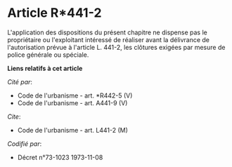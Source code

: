 # Article R*441-2

L'application des dispositions du présent chapitre ne dispense pas le propriétaire ou l'exploitant intéressé de réaliser
avant la délivrance de l'autorisation prévue à l'article L. 441-2, les clôtures exigées par mesure de police générale ou
spéciale.

**Liens relatifs à cet article**

_Cité par_:

  - Code de l'urbanisme - art. *R442-5 (V)
  - Code de l'urbanisme - art. A441-9 (V)

_Cite_:

  - Code de l'urbanisme - art. L441-2 (M)

_Codifié par_:

  - Décret n°73-1023 1973-11-08
